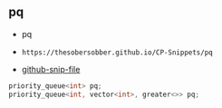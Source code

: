 
## pq

- pq
- ```
  https://thesobersobber.github.io/CP-Snippets/pq
  ```
- [github-snip-file](https://github.com/theSoberSobber/CP-Snippets/blob/main/snippets.json#L1276)

```cpp
priority_queue<int> pq;
priority_queue<int, vector<int>, greater<>> pq;
```
